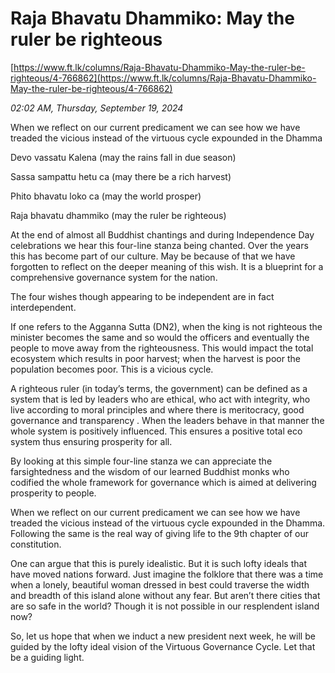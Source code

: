 # Raja Bhavatu Dhammiko: May the ruler be righteous

[https://www.ft.lk/columns/Raja-Bhavatu-Dhammiko-May-the-ruler-be-righteous/4-766862](https://www.ft.lk/columns/Raja-Bhavatu-Dhammiko-May-the-ruler-be-righteous/4-766862)

*02:02 AM, Thursday, September 19, 2024*

When we reflect on our current predicament we can see how we have treaded the vicious instead of the virtuous cycle expounded in the Dhamma

Devo vassatu Kalena (may the rains fall in due season)

Sassa sampattu hetu ca (may there be a rich harvest)

Phito bhavatu loko ca (may the world prosper)

Raja bhavatu dhammiko (may the ruler be righteous)

At the end of almost all Buddhist chantings and during Independence Day celebrations we hear this four-line stanza being chanted. Over the years this has become part of our culture. May be because of that we have forgotten to reflect on the deeper meaning of this wish. It is a blueprint for a comprehensive governance system for the nation.

The four wishes though appearing to be independent are in fact interdependent.

If one refers to the Agganna Sutta (DN2), when the king is not righteous the minister becomes the same and so would the officers and eventually the people to move away from the righteousness. This would impact the total ecosystem which results in poor harvest; when the harvest is poor the population becomes poor. This is a vicious cycle.

A righteous ruler (in today’s terms, the government) can be defined as a system that is led by leaders who are ethical, who act with integrity, who live according to moral principles and where there is meritocracy, good governance and transparency . When the leaders behave in that manner the whole system is positively influenced. This ensures a positive total eco system thus ensuring prosperity for all.

By looking at this simple four-line stanza we can appreciate the farsightedness and the wisdom of our learned Buddhist monks who codified the whole framework for governance which is aimed at delivering prosperity to people.

When we reflect on our current predicament we can see how we have treaded the vicious instead of the virtuous cycle expounded in the Dhamma. Following the same is the real way of giving life to the 9th chapter of our constitution.

One can argue that this is purely idealistic. But it is such lofty ideals that have moved nations forward. Just imagine the folklore that there was a time when a lonely, beautiful woman dressed in best could traverse the width and breadth of this island alone without any fear. But aren’t there cities that are so safe in the world? Though it is not possible in our resplendent island now?

So, let us hope that when we induct a new president next week, he will be guided by the lofty ideal vision of the Virtuous Governance Cycle. Let that be a guiding light.

